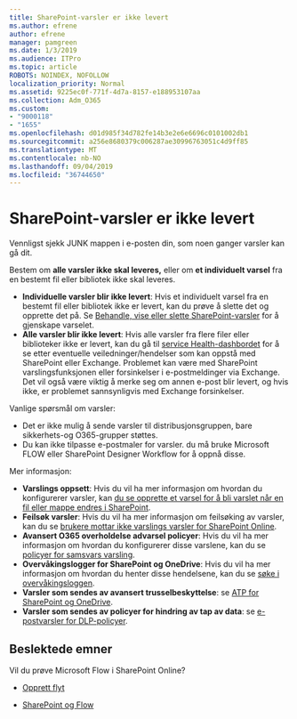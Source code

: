 ```yaml
---
title: SharePoint-varsler er ikke levert
ms.author: efrene
author: efrene
manager: pamgreen
ms.date: 1/3/2019
ms.audience: ITPro
ms.topic: article
ROBOTS: NOINDEX, NOFOLLOW
localization_priority: Normal
ms.assetid: 9225ec0f-771f-4d7a-8157-e188953107aa
ms.collection: Adm_O365
ms.custom:
- "9000118"
- "1655"
ms.openlocfilehash: d01d985f34d782fe14b3e2e6e6696c0101002db1
ms.sourcegitcommit: a256e8680379c006287ae30996763051c4d9ff85
ms.translationtype: MT
ms.contentlocale: nb-NO
ms.lasthandoff: 09/04/2019
ms.locfileid: "36744650"
---
```

# <a name="sharepoint-alert-notifications-not-delivered"></a>SharePoint-varsler er ikke levert

Vennligst sjekk JUNK mappen i e-posten din, som noen ganger varsler kan gå dit.

Bestem om **alle varsler ikke skal leveres,** eller om **et individuelt varsel** fra en bestemt fil eller bibliotek ikke skal leveres.

- **Individuelle varsler blir ikke levert**: Hvis et individuelt varsel fra en bestemt fil eller bibliotek ikke er levert, kan du prøve å slette det og opprette det på. Se [Behandle, vise eller slette SharePoint-varsler](https://support.office.com/article/manage-view-or-delete-sharepoint-alerts-99dfb19c-9a90-4a8c-aba1-aa8c8afb0de2?ui=en-US&rs=&ad=US#ID0EAADAAA=Online) for å gjenskape varselet.
- **Alle varsler blir ikke levert**: Hvis alle varsler fra flere filer eller biblioteker ikke er levert, kan du gå til [service Health-dashbordet](https://admin.microsoft.com/AdminPortal/Home#/servicehealth) for å se etter eventuelle veiledninger/hendelser som kan oppstå med SharePoint eller Exchange. Problemet kan være med SharePoint varslingsfunksjonen eller forsinkelser i e-postmeldinger via Exchange. Det vil også være viktig å merke seg om annen e-post blir levert, og hvis ikke, er problemet sannsynligvis med Exchange forsinkelser.

Vanlige spørsmål om varsler:

- Det er ikke mulig å sende varsler til distribusjonsgruppen, bare sikkerhets-og O365-grupper støttes.
- Du kan ikke tilpasse e-postmaler for varsler. du må bruke Microsoft FLOW eller SharePoint Designer Workflow for å oppnå disse.

Mer informasjon:

- **Varslings oppsett**: Hvis du vil ha mer informasjon om hvordan du konfigurerer varsler, kan [du se opprette et varsel for å bli varslet når en fil eller mappe endres i SharePoint](https://support.office.com/article/create-an-alert-to-get-notified-when-a-file-or-folder-changes-in-sharepoint-e5a79e7b-a146-46da-a9ef-d65409ba8918).
- **Feilsøk varsler**: Hvis du vil ha mer informasjon om feilsøking av varsler, kan du se [brukere mottar ikke varslings varsler for SharePoint Online](https://docs.microsoft.com/sharepoint/support/sites/no-alert-notifications).
- **Avansert O365 overholdelse advarsel policyer**: Hvis du vil ha mer informasjon om hvordan du konfigurerer disse varslene, kan du se [policyer for samsvars varsling](https://docs.microsoft.com/office365/securitycompliance/alert-policies).
- **Overvåkingslogger for SharePoint og OneDrive**: Hvis du vil ha mer informasjon om hvordan du henter disse hendelsene, kan du se [søke i overvåkingsloggen](https://docs.microsoft.com/office365/securitycompliance/search-the-audit-log-in-security-and-compliance#search-the-audit-log).
- **Varsler som sendes av avansert trusselbeskyttelse**: se [ATP for SharePoint og OneDrive](https://docs.microsoft.com/office365/securitycompliance/atp-for-spo-odb-and-teams).
- **Varsler som sendes av policyer for hindring av tap av data**: se [e-postvarsler for DLP-policyer](https://docs.microsoft.com/office365/securitycompliance/use-notifications-and-policy-tips).

## <a name="related-topics"></a>Beslektede emner

Vil du prøve Microsoft Flow i SharePoint Online?

- [Opprett flyt](https://support.office.com/article/a9c3e03b-0654-46af-a254-20252e580d01)

- [SharePoint og Flow](https://flow.microsoft.com//blog/sharepoint-and-flow/)
